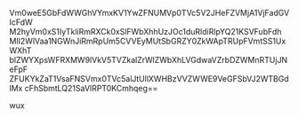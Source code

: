 Vm0weE5GbFdWWGhVYmxKV1YwZFNUMVp0TVc5V2JHeFZVMjA1VjFadGVIcFdW
M2hyVm0xS1IyTkliRmRXCk0xSlFWbXhhUzJOc1duRldiRlpYQ21KSVFubFdh
MlI2WlVaa1NGWnJiRmRpUm5CVVEyMUtSbGRZY0ZkWApTRUpFVmtSS1UxWXhT
blZWYXpsWFRXMW9lVkV5TVZkalZrWlZWbXhLVGdwaVZrbDZWMnRTUjJNeFpF
ZFUKYkZaT1VsaFNSVmx0TVc5alJtUllXWHBzVVZWWE9VeGFSbVJ2WTBGdlMx
cFhSbmtLQ21SaVlRPT0KCmhqeg==

wux
